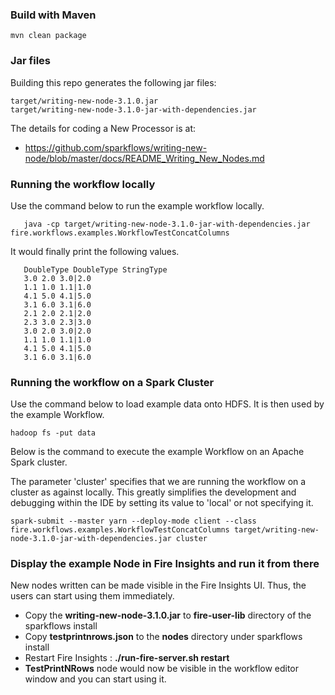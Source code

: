     
### Build with Maven

    mvn clean package

### Jar files

Building this repo generates the following jar files:

	target/writing-new-node-3.1.0.jar
	target/writing-new-node-3.1.0-jar-with-dependencies.jar

The details for coding a New Processor is at:

  * https://github.com/sparkflows/writing-new-node/blob/master/docs/README_Writing_New_Nodes.md

### Running the workflow locally

Use the command below to run the example workflow locally.

       java -cp target/writing-new-node-3.1.0-jar-with-dependencies.jar fire.workflows.examples.WorkflowTestConcatColumns

It would finally print the following values.

       DoubleType DoubleType StringType 
       3.0 2.0 3.0|2.0 
       1.1 1.0 1.1|1.0 
       4.1 5.0 4.1|5.0 
       3.1 6.0 3.1|6.0 
       2.1 2.0 2.1|2.0 
       2.3 3.0 2.3|3.0 
       3.0 2.0 3.0|2.0 
       1.1 1.0 1.1|1.0 
       4.1 5.0 4.1|5.0 
       3.1 6.0 3.1|6.0 

### Running the workflow on a Spark Cluster

Use the command below to load example data onto HDFS. It is then used by the example Workflow.

	hadoop fs -put data

Below is the command to execute the example Workflow on an Apache Spark cluster. 

The parameter 'cluster' specifies that we are running the workflow on a cluster as against locally. This greatly simplifies the development and debugging within the IDE by setting its value to 'local' or not specifying it.

	spark-submit --master yarn --deploy-mode client --class fire.workflows.examples.WorkflowTestConcatColumns target/writing-new-node-3.1.0-jar-with-dependencies.jar cluster


### Display the example Node in Fire Insights and run it from there

New nodes written can be made visible in the Fire Insights UI. Thus, the users can start using them immediately.

* Copy the **writing-new-node-3.1.0.jar** to **fire-user-lib** directory of the sparkflows install
* Copy **testprintnrows.json** to the **nodes** directory under sparkflows install
* Restart Fire Insights : **./run-fire-server.sh restart**
* **TestPrintNRows** node would now be visible in the workflow editor window and you can start using it.


